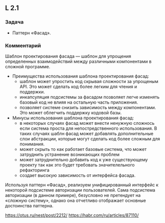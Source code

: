 ## L 2.1

### Задача
* Паттерн «Фасад».

### Комментарий
Шаблон проектирования фасада — шаблон для упрощения определенных взаимодействий между различными компонентами 
в сложной программе.
* Преимущества использования шаблона проектирования фасад:
  - шаблон может упростить код скрывая сложности за упрощеным API. Это может сделать код более легким для чтения 
    и поддержки.
  - инкапсуляция подсистемы за фасадом позволяет легче изменять базовый код не влияя на остальную часть приложения.
  - позволяет системе снизить зависимость между компонентами. Это может облегчить поддержку кодовой базы.
* Минусы использования шаблона проектирования фасад:
  - в некоторых случаях фасад может внести ненужную сложнось если система проста для непостредственного использования. 
    В таких случаях шаблн фасад может добавлять дополнительные слои абстракции, которые могут сделать код более сложным 
    для понимания.
  - может скрыть то как работает базовые система, что может затруднить устранение возникающих проблем
  - может затруднительно добавить код к уже существующему проекту так как это будет требовать значителельного рефакторинга
  - создает высокую зависимость от интерфейса фасада.

Используя паттерн «Фасад», реализуем унифицированный интерфейс к некоторой подсистеме авторизации пользователей. Сама подсистема авторизации (в данном примере), безусловно не претендует на «сложную систему», однако она отчетливо отображает основные достоинства паттерна.




https://otus.ru/nest/post/2212/
https://habr.com/ru/articles/87110/